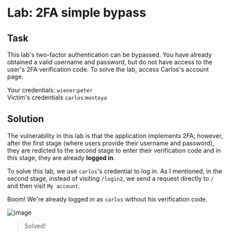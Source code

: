 # Lab: 2FA simple bypass
## Task
This lab's two-factor authentication can be bypassed. You have already obtained a valid username and password, but do not have access to the user's 2FA verification code. To solve the lab, access Carlos's account page.

Your credentials: `wiener`:`peter`  
Victim's credentials `carlos`:`montoya`

## Solution
The vulnerability in this lab is that the application implements 2FA; however, after the first stage (where users provide their username and password), they are redicted to the second stage to enter their verification code and in this stage, they are already **logged in**.  

To solve this lab, we use `carlos`'s credential to log in. As I mentioned, in the second stage, instead of visiting `/login2`, we send a request directly to `/` and then visit `My account`.  

Boom! We're already logged in as `carlos` without his verification code.  

![image](https://user-images.githubusercontent.com/44528004/130578027-4964043a-0153-4ed8-8f52-cee4d45c511b.png)
> Solved!

